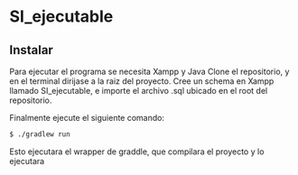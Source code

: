 # SI_ejecutable

## Instalar
Para ejecutar el programa se necesita Xampp y Java
Clone el repositorio, y en el terminal dirijase a la raiz del proyecto.
Cree un schema en Xampp llamado SI_ejecutable, e importe el archivo .sql ubicado en el root del repositorio.

Finalmente ejecute el siguiente comando:

```bash
$ ./gradlew run
```

Esto ejecutara el wrapper de graddle, que compilara el proyecto y lo ejecutara
